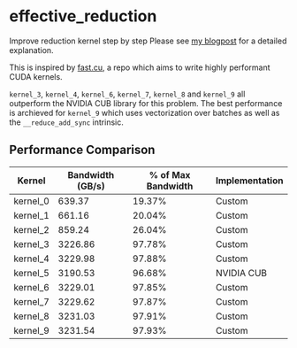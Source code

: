 # effective_reduction
Improve reduction kernel step by step
Please see [my blogpost](https://veitner.bearblog.dev/making-vector-sum-really-fast/) for a detailed explanation.

This is inspired by [fast.cu](https://github.com/pranjalssh/fast.cu/tree/main), a repo which aims to write highly performant CUDA kernels.

`kernel_3`, `kernel_4`, `kernel_6`, `kernel_7`, `kernel_8` and `kernel_9` all outperform the NVIDIA CUB library for this problem.
The best performance is archieved for `kernel_9` which uses vectorization over batches as well as the `__reduce_add_sync` intrinsic.

## Performance Comparison

| Kernel | Bandwidth (GB/s) | % of Max Bandwidth | Implementation |
|--------|------------------|-------------------|----------------|
| kernel_0 | 639.37 | 19.37% | Custom |
| kernel_1 | 661.16 | 20.04% | Custom |
| kernel_2 | 859.24 | 26.04% | Custom |
| kernel_3 | 3226.86 | 97.78% | Custom |
| kernel_4 | 3229.98 | 97.88% | Custom |
| kernel_5 | 3190.53 | 96.68% | NVIDIA CUB |
| kernel_6 | 3229.01 | 97.85% | Custom |
| kernel_7 | 3229.62 | 97.87% | Custom |
| kernel_8 | 3231.03 | 97.91% | Custom |
| kernel_9 | 3231.54 | 97.93% | Custom |
